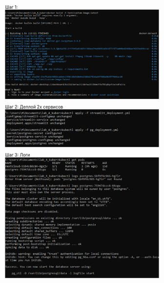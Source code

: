 Шаг 1: 
![Docker образ](imgs/docker_image.PNG)

Шаг 2: Деплой 2х сервисов
![kubectl create -f ...](imgs/deploy.PNG)

Шаг 3: Логи 
![PG_POD](imgs/pg.PNG)
